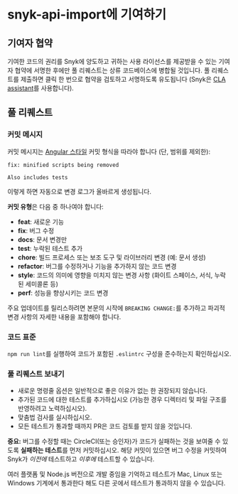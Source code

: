 # snyk-api-import에 기여하기

## 기여자 협약

기여한 코드의 권리를 Snyk에 양도하고 귀하는 사용 라이선스를 제공받을 수 있는 기여자 협약에 서명한 후에만 풀 리퀘스트는 상류 코드베이스에 병합될 것입니다. 풀 리퀘스트를 제출하면 클릭 한 번으로 협약을 검토하고 서명하도록 유도됩니다 (Snyk은 [CLA assistant](https://cla-assistant.io/)를 사용합니다).

## 풀 리퀘스트

### 커밋 메시지

커밋 메시지는 [Angular 스타일](https://github.com/angular/angular.js/blob/master/CONTRIBUTING.md#commit-message-format) 커밋 형식을 따라야 합니다 (단, 범위를 제외한):

```
fix: minified scripts being removed

Also includes tests
```

이렇게 하면 자동으로 변경 로그가 올바르게 생성됩니다.

**커밋 유형**은 다음 중 하나여야 합니다:

- **feat**: 새로운 기능
- **fix**: 버그 수정
- **docs**: 문서 변경만
- **test**: 누락된 테스트 추가
- **chore**: 빌드 프로세스 또는 보조 도구 및 라이브러리 변경 (예: 문서 생성)
- **refactor**: 버그를 수정하거나 기능을 추가하지 않는 코드 변경
- **style**: 코드의 의미에 영향을 미치지 않는 변경 사항 (화이트 스페이스, 서식, 누락된 세미콜론 등)
- **perf**: 성능을 향상시키는 코드 변경

주요 업데이트를 릴리스하려면 본문의 시작에 `BREAKING CHANGE:`를 추가하고 파괴적 변경 사항의 자세한 내용을 포함해야 합니다.

### 코드 표준

`npm run lint`를 실행하여 코드가 포함된 `.eslintrc` 구성을 준수하는지 확인하십시오.

### 풀 리퀘스트 보내기

* 새로운 명령줄 옵션은 일반적으로 좋은 이유가 없는 한 권장되지 않습니다.
* 추가된 코드에 대한 테스트를 추가하십시오 (가능한 경우 디렉터리 및 파일 구조를 반영하려고 노력하십시오).
* 맞춤법 검사를 실시하십시오.
* 모든 테스트가 통과할 때까지 PR은 코드 검토를 받지 않을 것입니다.

**중요:** 버그를 수정할 때는 CircleCI(또는 승인자)가 코드가 실패하는 것을 보여줄 수 있도록 **실패하는 테스트**를 먼저 커밋하십시오. 해당 커밋이 있으면 버그 수정을 커밋하여 Snyk가 _이전에_ 테스트하고 _이후에_ 테스트할 수 있습니다.

여러 플랫폼 및 Node.js 버전으로 개발 중임을 기억하고 테스트가 Mac, Linux 또는 Windows 기계에서 통과한다 해도 다른 곳에서 테스트가 통과하지 않을 수 있습니다.